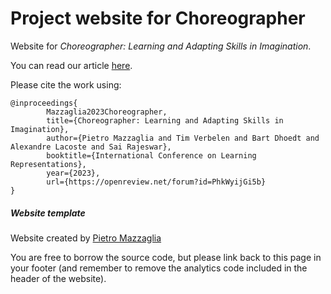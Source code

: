 # Project website for Choreographer

Website for *Choreographer: Learning and Adapting Skills in Imagination*.

You can read our article [here](https://openreview.net/pdf?id=BxYsP-7ggf).

Please cite the work using:
```
@inproceedings{
        Mazzaglia2023Choreographer,
        title={Choreographer: Learning and Adapting Skills in Imagination},
        author={Pietro Mazzaglia and Tim Verbelen and Bart Dhoedt and Alexandre Lacoste and Sai Rajeswar},
        booktitle={International Conference on Learning Representations},
        year={2023},
        url={https://openreview.net/forum?id=PhkWyijGi5b}
}
```

##### Website template

Website created by <a href="https://mazpie.github.io">Pietro Mazzaglia</a>

You are free to borrow the source code, but please link back to this page in your footer (and remember to remove the analytics code included in the header of the website).
